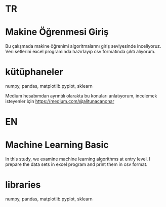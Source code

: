 # TR
# Makine Öğrenmesi Giriş
Bu çalışmada makine öğrenimi algoritmalarını giriş seviyesinde inceliyoruz.
Veri setlerini excel programında hazırlayıp csv formatında çıktı alıyorum.

# kütüphaneler
numpy, pandas, matplotlib.pyplot, sklearn

Medium hesabımdan ayrıntılı olarakta bu konuları anlatıyorum, 
incelemek isteyenler için https://medium.com/@alitunacanonar

# EN
# Machine Learning Basic
In this study, we examine machine learning algorithms at entry level.
I prepare the data sets in excel program and print them in csv format.

# libraries
numpy, pandas, matplotlib.pyplot, sklearn
